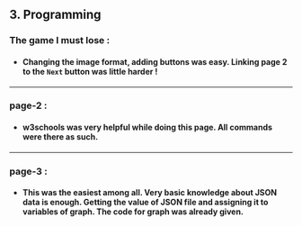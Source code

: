 ## 3. Programming

### The game I must lose :

- #### Changing the image format, adding buttons was easy. Linking page 2 to the `Next` button was little harder !

---

### page-2 :

- #### w3schools was very helpful while doing this page. All commands were there as such.

---

### page-3 :

- #### This was the easiest among all. Very basic knowledge about JSON data is enough. Getting the value of JSON file and assigning it to variables of graph. The code for graph was already given.
